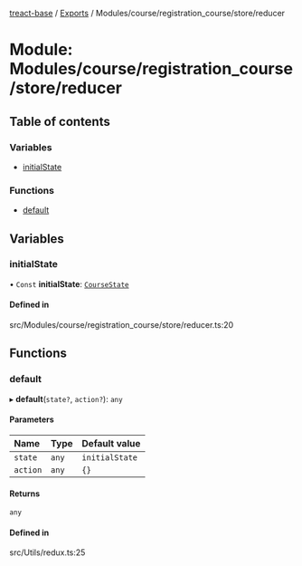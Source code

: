 [treact-base](../README.md) / [Exports](../modules.md) / Modules/course/registration\_course/store/reducer

# Module: Modules/course/registration\_course/store/reducer

## Table of contents

### Variables

- [initialState](Modules_course_registration_course_store_reducer.md#initialstate)

### Functions

- [default](Modules_course_registration_course_store_reducer.md#default)

## Variables

### initialState

• `Const` **initialState**: [`CourseState`](Types_Store_course.md#coursestate)

#### Defined in

src/Modules/course/registration_course/store/reducer.ts:20

## Functions

### default

▸ **default**(`state?`, `action?`): `any`

#### Parameters

| Name | Type | Default value |
| :------ | :------ | :------ |
| `state` | `any` | `initialState` |
| `action` | `any` | `{}` |

#### Returns

`any`

#### Defined in

src/Utils/redux.ts:25
